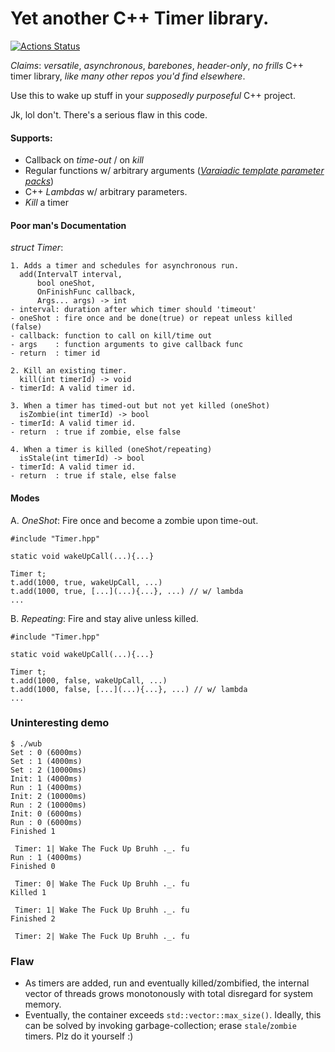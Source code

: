 # Yet another C++ Timer library.
[![Actions Status](https://github.com/jaswantp/WakeUpBruh/workflows/Build%20and%20Test/badge.svg)](https://github.com/jaswantp/GeometricPredicates/actions)

_Claims_: _versatile_, _asynchronous_, _barebones_, _header-only_, _no frills_ C++ timer library,
 _like many other repos you'd find elsewhere_.

Use this to wake up stuff in your _supposedly_ _purposeful_ C++ project. 

Jk, lol don't. There's a serious flaw in this code.

#### Supports: 
- Callback on _time-out_ / on _kill_
 - Regular functions w/ arbitrary arguments ([_Varaiadic template parameter packs_](https://eli.thegreenplace.net/2014/variadic-templates-in-c/))
 - C++ _Lambdas_ w/ arbitrary parameters.
- _Kill_ a timer

#### Poor man's Documentation
_struct Timer_: 

    1. Adds a timer and schedules for asynchronous run.
      add(IntervalT interval,
          bool oneShot,
          OnFinishFunc callback,
          Args... args) -> int
    - interval: duration after which timer should 'timeout'
    - oneShot : fire once and be done(true) or repeat unless killed (false)
    - callback: function to call on kill/time out
    - args    : function arguments to give callback func
    - return  : timer id

    2. Kill an existing timer.
      kill(int timerId) -> void
    - timerId: A valid timer id.

    3. When a timer has timed-out but not yet killed (oneShot)
      isZombie(int timerId) -> bool
    - timerId: A valid timer id.
    - return  : true if zombie, else false

    4. When a timer is killed (oneShot/repeating)
      isStale(int timerId) -> bool
    - timerId: A valid timer id.
    - return  : true if stale, else false

#### Modes
A. _OneShot_: Fire once and become a zombie upon time-out.
```
#include "Timer.hpp"

static void wakeUpCall(...){...}

Timer t;
t.add(1000, true, wakeUpCall, ...)
t.add(1000, true, [...](...){...}, ...) // w/ lambda
...
```

B. _Repeating_: Fire and stay alive unless killed.
```
#include "Timer.hpp"

static void wakeUpCall(...){...}

Timer t;
t.add(1000, false, wakeUpCall, ...)
t.add(1000, false, [...](...){...}, ...) // w/ lambda
...
```

### Uninteresting demo

``` 
$ ./wub
Set : 0 (6000ms)
Set : 1 (4000ms)
Set : 2 (10000ms)
Init: 1 (4000ms)
Run : 1 (4000ms)
Init: 2 (10000ms)
Run : 2 (10000ms)
Init: 0 (6000ms)
Run : 0 (6000ms)
Finished 1

 Timer: 1| Wake The Fuck Up Bruhh ._. fu
Run : 1 (4000ms)
Finished 0

 Timer: 0| Wake The Fuck Up Bruhh ._. fu
Killed 1

 Timer: 1| Wake The Fuck Up Bruhh ._. fu
Finished 2

 Timer: 2| Wake The Fuck Up Bruhh ._. fu
```

### Flaw
- As timers are added, run and eventually killed/zombified, the internal vector of threads grows monotonously 
with total disregard for system memory. 
- Eventually, the container exceeds `std::vector::max_size()`. Ideally, this can be solved by invoking garbage-collection; erase `stale`/`zombie` timers. Plz do it yourself :)
